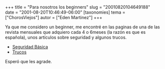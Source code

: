 +++
title = "Para nosotros los beginners"
slug = "20010820104649188"
date = "2001-08-20T10:46:49-06:00"
[taxonomies]
tema = ["ChorosViejos"]
autor = ["Eden Martinez"]
+++

Ya que me considero un beginner, me encontré en las paginas de una de
las revista mensuales que adquiero cada 4 o 6meses (la razón es que es
española), unos artículos sobre seguridad y algunos trucos.

- [Seguridad
  Básica](http://www.iberprensa.com/spain/todolinux/articulos/seguridad.htm)
- [Trucos](http://www.iberprensa.com/spain/todolinux/articulos/trucos_linux.htm)

Esperó que les agrade.
